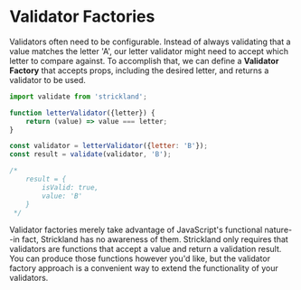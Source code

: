 # Validator Factories

Validators often need to be configurable. Instead of always validating that a value matches the letter 'A', our letter validator might need to accept which letter to compare against. To accomplish that, we can define a **Validator Factory** that accepts props, including the desired letter, and returns a validator to be used.

```jsx
import validate from 'strickland';

function letterValidator({letter}) {
    return (value) => value === letter;
}

const validator = letterValidator({letter: 'B'});
const result = validate(validator, 'B');

/*
    result = {
        isValid: true,
        value: 'B'
    }
 */
```

Validator factories merely take advantage of JavaScript's functional nature--in fact, Strickland has no awareness of them. Strickland only requires that validators are functions that accept a value and return a validation result. You can produce those functions however you'd like, but the validator factory approach is a convenient way to extend the functionality of your validators.


